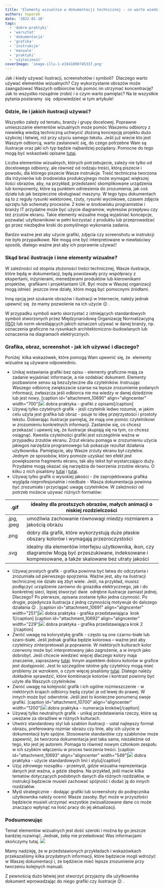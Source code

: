 ```yaml
---
title: 'Elementy wizualnie w dokumentacji technicznej - co warto wiedzieć!'
authors: toporek
date: '2022-01-18'
tags:
  - 'dobre-praktyki'
  - 'warsztat'
  - 'dokumentacja'
  - 'grafika'
  - 'instrukcje'
  - 'manuale'
  - 'praktyki'
  - 'użyteczność'
coverImage: 'image-illu-1-e1641890745337.png'
---
```


Jak i kiedy używać ilustracji, screenshotów i symboli?  Dlaczego warto używać
elementów wizualnych? Czy wykorzystanie obrazów może zaangażować Waszych
odbiorców lub pomóc im utrzymać koncentrację? Jak to wszystko rozsądnie zrobić i
o czym warto pamiętać? Na te wszystkie pytania postaramy  się  odpowiedzieć w
tym artykule!

<!--truncate-->

### Gdzie, ile i jakich ilustracji używać?

Wszystko zależy od tematu, branży i grupy docelowej. Poprawne umieszczanie
elementów wizualnych może pomóc Waszemu odbiorcy z niewielką wiedzą techniczną
uchwycić złożoną koncepcję projektu dużo szybciej i łatwiej, niż przy użyciu
samego tekstu. Jeśli już wiecie kto jest Waszym odbiorcą, warto zastanowić się,
do czego potrzebne Wam są ilustracje oraz jaki ich typ będzie najbardziej
pożądany. Pomocne do tego mogą być wskazówki opisane
[tutaj](../ilustracje-i-wideo-w-dokumentacji-technicznej/index.md).

Liczba elementów wizualnych, których potrzebujecie, zależy nie tylko od
docelowego odbiorcy, ale również od rodzaju treści, którą piszecie i powodu, dla
którego piszecie Wasze instrukcje. Treść techniczna tworzona dla inżynierów lub
środowiska produkcyjnego może wymagać większej ilości obrazów, aby, na przykład,
przedstawić skomplikowane urządzenia lub komponenty, które są punktem
odniesienia do zrozumienia, jak coś działa lub jak bezpiecznie obsługiwać
maszyny. W tego typu dokumentach są to z reguły rysunki wektorowe, rzuty,
rysunki wycinkowe, czasem zdjęcia sprzętu lub schematy procesów. Z kolei w
środowisku programistów i branży IT przydatne może być użycie diagramów,
wykresów przepływu czy też zrzutów ekranu. Takie elementy wizualne mogą
wyjaśniać koncepcje, pozwalać użytkownikowi w pełni korzystać z produktu lub
przeprowadzać go przez niezbędne kroki do pomyślnego wykonania zadania.

Bardzo ważne jest aby użycie grafiki, zdjęcia czy screenshotu w instrukcji nie
było przypadkowe. Nie mogą one być interpretowane w niewłaściwy sposób, dlatego
ważne jest aby ich poprawnie używać!

### Skąd brać ilustracje i inne elementy wizualne?

W zależności od stopnia złożoności treści technicznej, Wasze ilustracje, które
będą w dokumentacji, będą powstawały przy współpracy z ekspertami, inżynierami,
menedżerami produktów lub kierownikami projektów,  grafikami i projektantami UX.
Być może w Waszej organizacji mogą istnieć  jeszcze inne działy, które mogą być
pomocnymi źródłami.

Inną opcją jest szukanie obrazów i ilustracji w Internecie, należy jednak
upewnić się  że mamy pozwolenie na ich użycie 😉 .

W przypadku symboli warto skorzystać z istniejących standardowych symboli
stworzonych przez Międzynarodową Organizację Normalizacyjną
[(ISO)](https://www.iso.org/obp/ui/#iso:pub:PUB400001:en) lub norm określających
jakich oznaczeń używać w danej branży, np. oznaczenia graficzne na rysunkach
architektoniczno-budowlanych lub oznaczenia na diagramach elektrycznych.

### Grafika, obraz, screenshot - jak ich używać i dlaczego?

Poniżej  kilka wskazówek, które pomogą Wam upewnić się, że  elementy wizualne są
używane odpowiednio.

- Unikaj wstawiania grafiki bez opisu - elementy graficzne mają za zadanie
  wyjaśniać informacje, a nie ozdabiać dokument. Elementy pozbawione sensu są
  bezużyteczne dla czytelników. Instruując Waszego odbiorcę zwiększacie szanse
  na lepsze zrozumienie podanych informacji, zwłaszcza jeśli odbiorca nie ma
  wiedzy w danej dziedzinie lub jest nowy. \[caption id="attachment_10690"
  align="aligncenter" width="700"\]![](images/Packaging-design-symbols.png)
  dobra praktyka - grafiki z opisami\[/caption\]
- Używaj tylko czytelnych grafik - jeśli czytelnik ledwo rozumie, w jakim celu
  użyta jest grafika lub obraz - psuje to ideę przejrzystości i prostoty tekstu.
  Dobierając ilustracje pamiętaj, że mają one pomóc czytelnikowi w zrozumieniu
  konkretnych informacji. Zastanów się, co chcesz przekazać i upewnij się, że
  ilustracje skupiają się na tym, co chcesz osiągnąć. Kwestia czytelności
  grafiki jest szczególnie ważna w przypadku zrzutów ekranu. Zrzut ekranu pomaga
  w zrozumieniu użycia jakiegoś narzędzia programowego lub pokazuje rezultat
  działania użytkownika. Pamiętajcie, aby Wasze zrzuty ekranu był czytelne.
  Jednym ze sposobów, który pomoże uzyskać ten efekt jest powiększenie fragmentu
  ekranu, tak aby tekst był wystarczająco duży. Przydatne mogą okazać się
  narzędzia do tworzenia zrzutów ekranu. O kilku z nich pisaliśmy
  [tutaj](../snagit-znacznie-wiecej-niz-zrzuty-ekranu/index.md) i
  [tutaj](../screenpresso-narzedzie-do-tworzenia-zrzutow-ekranow-i-nie-tylko/index.md).
- Używaj tylko grafik o wysokiej jakości - źle zaprojektowana grafika wygląda
  nieprofesjonalnie i niedbale - Wasza dokumentacja powinna być zrozumiała i
  przyciągać uwagę czytelników. W zależności od potrzeb możecie używać różnych
  formatów:

| .gif        | idealny dla prostszych obrazów, małych animacji o niskiej rozdzielczości                                                                                   |
| ----------- | ---------------------------------------------------------------------------------------------------------------------------------------------------------- |
| .jpg, .jpeg | umożliwia zachowanie równowagi miedzy rozmiarem a jakością obrazu                                                                                          |
| .png        | dobry dla grafik, które wykorzystują duże płaskie obszary kolorów i wymagają przezroczystości                                                              |
| .svg        | idealny dla elementów interfejsu użytkownika, ikon, czy diagramów Mogą być przeszukiwane, indeksowane i kompresowane, a także skalowane bez utraty jakości |

- Używaj prostych grafik - grafika powinna być łatwa do odczytania i zrozumiała
  od pierwszego spojrzenia. Ważne jest, aby na ilustracji technicznej nie działo
  się zbyt wiele. Jeśli, na przykład, musisz podłączyć urządzenie zarówno do
  gniazdka elektrycznego, jak i do konkretnej sieci, lepiej stworzyć dwie 
  odrębne ilustracje zamiast jednej. Dlaczego? Po pierwsze, opisana zostanie
  tylko jedna czynność. Po drugie, pojedyncza ilustracja z jedną czynnością
  motywuje do dalszego działania 😉 . \[caption id="attachment_10691"
  align="aligncenter" width="251"\]![](images/im_2.png) dobra praktyka - grafika
  przedstawiająca  krok 1\[/caption\] \[caption id="attachment_10692"
  align="aligncenter" width="229"\]![](images/im_3.png) dobra praktyka - grafika
  przedstawiająca krok 2               \[/caption\]
- Zwróć uwagę na kolorystykę grafik - często są one czarno-białe lub
  szaro-białe. Jeśli jednak grafika będzie kolorowa – ważne jest aby czytelnicy
  zinterpretowali ja poprawnie. W niektórych kulturach kolor czerwony może być
  interpretowany jako zagrożenie, a w innych jako dobrobyt. Jeśli chcecie
  wiedzieć więcej dlaczego kolory maja znaczenie, zapraszamy
  [tutaj](https://www.colormatters.com/). Innym aspektem doboru kolorów w
  grafice jest dostępność. Jest to szczególne istotne gdy czytelnicy mogą mieć
  problemy ze wzrokiem, o czym więcej pisaliśmy
  [tutaj](../dokumentacja-techniczna-dla-daltonistow/index.md). Dlatego należy
  dokładnie sprawdzić, które kombinacje kolorów i kontrast powinny być użyte dla
  Waszych czytelników.
- Zwróć uwagę na kolejność grafik i ich ogólne rozmieszczenie - w niektórych
  krajach odbiorcy będą czytać je od lewej do prawej. W innych może być
  odwrotnie. Jeśli jest to konieczne ponumeruj swoje grafiki. \[caption
  id="attachment_10700" align="aligncenter"
  width="1200"\]![](images/3ea36f59243041.5bea906e6f176.png) dobra praktyka -
  numeracja kroków\[/caption\]
- Używaj tylko neutralnych grafik - unikaj przedstawiania rzeczy, które są
  uważane za obraźliwe w różnych kulturach.
- Utwórz standardowy styl lub szablon ilustracji - ustal najlepszy format
  obrazu, preferowany rozmiar obrazu czy linie, aby ich użycie w dokumentacji
  było spójne. Stosowanie standardów czy szablonów może zapewnić, że tworzona
  dokumentacja jest taka sama, niezależnie od tego, kto jest jej autorem. Pomaga
  to również nowym członkom zespołu w ich szybkim włączeniu w proces tworzenia
  treści. \[caption id="attachment_10693" align="aligncenter"
  width="549"\]![](images/ill_4.png) dobra praktyka - użycie standardowych linii
  i stylu\[/caption\]
- Użyj zdrowego rozsądku - przemyśl, gdzie wizualna reprezentacja danych jest
  ważna, a gdzie zbędna. Na przykład, jeśli macie kilka tematów dotyczących
  podobnych danych dla różnych rozdziałów, w instrukcji będziecie musieli
  zachować spójność i dodać ją do innych rozdziałów.
- Myśl strategicznie - dodając grafiki lub screenshoty do podręcznika
  użytkownika należy ocenić Wasze zasoby. Być może w przyszłości będziecie
  musieli utrzymać wszystkie zwizualizowane dane co może znacząco wpłynąć na
  ilość pracy do jej aktualizacji.

### Podsumowując

Temat elementów wizualnych jest dość szeroki i można by go jeszcze bardziej
rozwinąć. Jednak, żeby nie przeładować Was informacjami skończymy tutaj.
![](images/a42d1-300x267-1.jpg)

Mamy nadzieję, że w przedstawionych przykładach i wskazówkach przekazaliśmy
kilka przydatnych informacji, które będziecie mogli wdrożyć w Waszej
dokumentacji i, że będziecie mieć lepsze zrozumienie przy tworzeniu kolejnych
manuali.

Z pewnością dużo łatwiej jest stworzyć przyjazny dla użytkownika dokument
wprowadzając do niego grafiki czy ilustracje 😉 .
